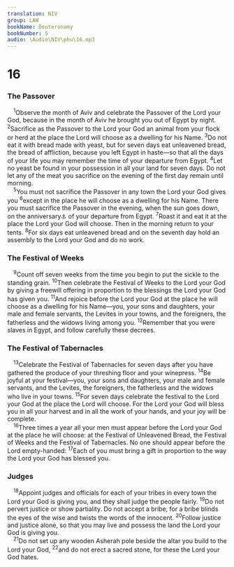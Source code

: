 ```yaml
---
translation: NIV
group: LAW
bookName: Deuteronomy 
bookNumber: 5
audio: \Audio\NIV\phu\16.mp3
---
```


<div class="title"><h1>16</h1><h3>The Passover </h3></div>
<span class="verse phu_16_1"> <sup>1</sup>Observe the month of Aviv and celebrate the Passover of the Lord your God, because in the month of Aviv he brought you out of Egypt by night. </span>
<span class="verse phu_16_2"><sup>2</sup>Sacrifice as the Passover to the Lord your God an animal from your flock or herd at the place the Lord will choose as a dwelling for his Name. </span>
<span class="verse phu_16_3"><sup>3</sup>Do not eat it with bread made with yeast, but for seven days eat unleavened bread, the bread of affliction, because you left Egypt in haste—so that all the days of your life you may remember the time of your departure from Egypt. </span>
<span class="verse phu_16_4"><sup>4</sup>Let no yeast be found in your possession in all your land for seven days. Do not let any of the meat you sacrifice on the evening of the first day remain until morning. <br/></span>
<span class="verse phu_16_5"> <sup>5</sup>You must not sacrifice the Passover in any town the Lord your God gives you </span>
<span class="verse phu_16_6"><sup>6</sup>except in the place he will choose as a dwelling for his Name. There you must sacrifice the Passover in the evening, when the sun goes down, on the anniversary<a data-toggle="tooltip" data-placement="bottom" title="Or down, at the time of day">⚓</a> of your departure from Egypt. </span>
<span class="verse phu_16_7"><sup>7</sup>Roast it and eat it at the place the Lord your God will choose. Then in the morning return to your tents. </span>
<span class="verse phu_16_8"><sup>8</sup>For six days eat unleavened bread and on the seventh day hold an assembly to the Lord your God and do no work. <br/></span>
<div class="title"><h3>The Festival of Weeks </h3></div>
<span class="verse phu_16_9"> <sup>9</sup>Count off seven weeks from the time you begin to put the sickle to the standing grain. </span>
<span class="verse phu_16_10"><sup>10</sup>Then celebrate the Festival of Weeks to the Lord your God by giving a freewill offering in proportion to the blessings the Lord your God has given you. </span>
<span class="verse phu_16_11"><sup>11</sup>And rejoice before the Lord your God at the place he will choose as a dwelling for his Name—you, your sons and daughters, your male and female servants, the Levites in your towns, and the foreigners, the fatherless and the widows living among you. </span>
<span class="verse phu_16_12"><sup>12</sup>Remember that you were slaves in Egypt, and follow carefully these decrees. <br/></span>
<div class="title"><h3>The Festival of Tabernacles </h3></div>
<span class="verse phu_16_13"> <sup>13</sup>Celebrate the Festival of Tabernacles for seven days after you have gathered the produce of your threshing floor and your winepress. </span>
<span class="verse phu_16_14"><sup>14</sup>Be joyful at your festival—you, your sons and daughters, your male and female servants, and the Levites, the foreigners, the fatherless and the widows who live in your towns. </span>
<span class="verse phu_16_15"><sup>15</sup>For seven days celebrate the festival to the Lord your God at the place the Lord will choose. For the Lord your God will bless you in all your harvest and in all the work of your hands, and your joy will be complete. <br/></span>
<span class="verse phu_16_16"> <sup>16</sup>Three times a year all your men must appear before the Lord your God at the place he will choose: at the Festival of Unleavened Bread, the Festival of Weeks and the Festival of Tabernacles. No one should appear before the Lord empty-handed: </span>
<span class="verse phu_16_17"><sup>17</sup>Each of you must bring a gift in proportion to the way the Lord your God has blessed you. <br/></span>
<div class="title"><h3>Judges </h3></div>
<span class="verse phu_16_18"> <sup>18</sup>Appoint judges and officials for each of your tribes in every town the Lord your God is giving you, and they shall judge the people fairly. </span>
<span class="verse phu_16_19"><sup>19</sup>Do not pervert justice or show partiality. Do not accept a bribe, for a bribe blinds the eyes of the wise and twists the words of the innocent. </span>
<span class="verse phu_16_20"><sup>20</sup>Follow justice and justice alone, so that you may live and possess the land the Lord your God is giving you. <br/></span>
<span class="verse phu_16_21"> <sup>21</sup>Do not set up any wooden Asherah pole beside the altar you build to the Lord your God, </span>
<span class="verse phu_16_22"><sup>22</sup>and do not erect a sacred stone, for these the Lord your God hates. <br/></span>
